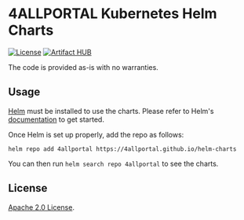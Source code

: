 # 4ALLPORTAL Kubernetes Helm Charts

[![License](https://img.shields.io/badge/License-Apache%202.0-blue.svg)](https://opensource.org/licenses/Apache-2.0)
[![Artifact HUB](https://img.shields.io/endpoint?url=https://artifacthub.io/badge/repository/4ALLPORTAL)](https://artifacthub.io/packages/search?repo=4ALLPORTAL)

The code is provided as-is with no warranties.

## Usage

[Helm](https://helm.sh) must be installed to use the charts.
Please refer to Helm's [documentation](https://helm.sh/docs/) to get started.

Once Helm is set up properly, add the repo as follows:

```console
helm repo add 4allportal https://4allportal.github.io/helm-charts
```

You can then run `helm search repo 4allportal` to see the charts.

## License

[Apache 2.0 License](https://github.com/4allportal/helm-charts/blob/main/LICENSE).

